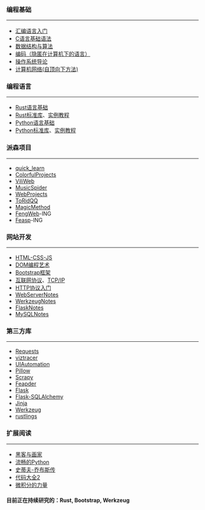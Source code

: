 ### 编程基础<hr>

* [汇编语言入门](http://www.ruanyifeng.com/blog/2018/01/assembly-language-primer.html)
* [C语言基础语法](https://wangdoc.com/clang/)
* [数据结构与算法](https://github.com/Lns-XueFeng/Algorithm)
* [编码（隐匿在计算机下的语言）](https://book.douban.com/subject/4822685/)
* [操作系统导论](https://book.douban.com/subject/33463930/)
* [计算机网络(自顶向下方法)](https://book.douban.com/subject/30280001/)

### 编程语言<hr>

* [Rust语言基础](https://kaisery.github.io/trpl-zh-cn/)
* [Rust标准库](https://doc.rust-lang.org/std/index.html)、[实例教程](https://rustwiki.org/zh-CN/rust-by-example/)
* [Python语言基础](https://docs.python.org/zh-cn/3/tutorial/index.html)
* [Python标准库](https://docs.python.org/zh-cn/3/library/index.html)、[实例教程](https://learnku.com/docs/pymotw)

### 派森项目<hr>

* [quick_learn](https://github.com/Lns-XueFeng/quick_learn)
* [ColorfulProjects](https://github.com/Lns-XueFeng/ColorfulProjects)
* [ViliWeb](https://github.com/Lns-XueFeng/ViliWeb)
* [MusicSpider](https://github.com/Lns-XueFeng/MusicSpider)
* [WebProjects](https://github.com/Lns-XueFeng/WebProjects)
* [ToRidQQ](https://github.com/Lns-XueFeng/ToRidQQ)
* [MagicMethod](https://github.com/Lns-XueFeng/MagicMethod)
* [FengWeb](https://github.com/Lns-XueFeng/FengWeb)-ING
* [Feasp](https://github.com/Lns-XueFeng/Feasp)-ING

### 网站开发<hr>

* [HTML-CSS-JS](https://github.com/Lns-XueFeng/LearnNoStoppingWeb/tree/master/html-css-javascript)
* [DOM编程艺术](https://github.com/Lns-XueFeng/LearnNoStoppingWeb/tree/master/dom-art-program)
* [Bootstrap框架](https://v3.bootcss.com/)
* [互联网协议](http://www.ruanyifeng.com/blog/2012/05/internet_protocol_suite_part_i.html)、[TCP/IP](https://www.ruanyifeng.com/blog/2017/06/tcp-protocol.html)
* [HTTP协议入门](https://www.ruanyifeng.com/blog/2016/08/http.html)
* [WebServerNotes](https://github.com/Lns-XueFeng/KnowWebServer)
* [WerkzeugNotes](https://github.com/Lns-XueFeng/WerkzeugNotes)
* [FlaskNotes](#)
* [MySQLNotes](#)

### 第三方库<hr>
* [Requests](https://github.com/psf/requests)
* [viztracer](https://github.com/gaogaotiantian/viztracer)
* [UIAutomation](https://github.com/chenxu7601257/UIAutomation)
* [Pillow](https://github.com/python-pillow/Pillow)
* [Scrapy](https://github.com/scrapy/scrapy)
* [Feapder](https://github.com/Boris-code/feapder)
* [Flask](https://github.com/Boris-code/feapder)
* [Flask-SQLAlchemy](https://github.com/pallets-eco/flask-sqlalchemy)
* [Jinja](https://github.com/pallets/jinja)
* [Werkzeug](https://github.com/pallets/werkzeug)
* [rustlings](https://github.com/rust-lang/rustlings)

### 扩展阅读<hr>

* [黑客与画家](https://book.douban.com/subject/6021440/)
* [流畅的Python](https://book.douban.com/subject/27028517/)
* [史蒂夫-乔布斯传](https://book.douban.com/subject/25810506/)
* [代码大全2](https://book.douban.com/subject/35216782/)
* [微积分的力量](https://book.douban.com/subject/35292688/)


#### 目前正在持续研究的：Rust, Bootstrap, Werkzeug
